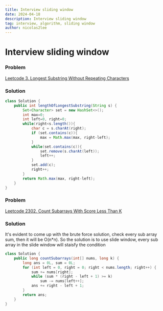 ```yaml
---
title: Interview sliding window
date: 2024-04-18
description: Interview sliding window
tag: interview, algorithm, sliding window
author: nicolas2lee
---
```


# Interview sliding window
### Problem
[Leetcode 3. Longest Substring Without Repeating Characters](https://leetcode.com/problems/longest-substring-without-repeating-characters/description/)

### Solution
```java
class Solution {
    public int lengthOfLongestSubstring(String s) {
        Set<Character> set = new HashSet<>();
        int max=0;
        int left=0, right=0;
        while(right<s.length()){
            char c = s.charAt(right);
            if (set.contains(c)){
                max = Math.max(max, right-left);
            }
            while(set.contains(c)){
                set.remove(s.charAt(left));
                left++;
            }
            set.add(c);
            right++;
        }
        return Math.max(max, right-left);
    }
}
```


### Problem
[Leetcode 2302. Count Subarrays With Score Less Than K](https://leetcode.com/problems/count-subarrays-with-score-less-than-k/description/)

### Solution
It's evident to come up with the brute force solution, check every sub array sum, then it will be O(n*n). So the solution is to use slide window, every sub array in the slide window
will staisfy the condition

```java
class Solution {
    public long countSubarrays(int[] nums, long k) {
        long ans = 0L, sum = 0L;
        for (int left = 0, right = 0; right < nums.length; right++) {
            sum += nums[right];
            while (sum * (right - left + 1) >= k)
                sum -= nums[left++];
            ans += right - left + 1;
        }
        return ans;
    }
}
```
